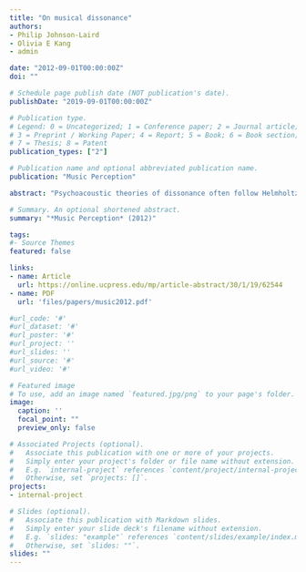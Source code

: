 ```yaml
---
title: "On musical dissonance"
authors: 
- Philip Johnson-Laird
- Olivia E Kang
- admin

date: "2012-09-01T00:00:00Z"
doi: ""

# Schedule page publish date (NOT publication's date).
publishDate: "2019-09-01T00:00:00Z"

# Publication type.
# Legend: 0 = Uncategorized; 1 = Conference paper; 2 = Journal article;
# 3 = Preprint / Working Paper; 4 = Report; 5 = Book; 6 = Book section;
# 7 = Thesis; 8 = Patent
publication_types: ["2"]

# Publication name and optional abbreviated publication name.
publication: "Music Perception"

abstract: "Psychoacoustic theories of dissonance often follow Helmholtz and attribute it to partials (fundamental frequencies or overtones) near enough in frequency to affect the same region of the basilar membrane and therefore to cause roughness, i.e., rapid beating. In contrast, tonal theories attribute dissonance to violations of harmonic principles embodied in Western music. We propose a dual-process theory that embeds roughness within tonal principles. The theory predicts the robust increasing trend in the dissonance of triads: major < minor < diminished < augmented. Previous experiments used too few chords for a comprehensive test of the theory, and so Experiment 1 examined the rated dissonance of all 55 possible three-note chords, and Experiment 2 examined a representative sample of 48 of the possible four-note chords. The participants' ratings concurred reliably and corroborated the dual-process theory. Experiment 3 showed that, as the theory predicts, consonant chords are rated as less dissonant when they occur in a tonal sequence (the cycle of fifths) than in a random sequence, whereas this manipulation has no reliable effect on dissonant chords outside common musical practice."

# Summary. An optional shortened abstract.
summary: "*Music Perception* (2012)"

tags:
#- Source Themes
featured: false

links:
- name: Article 
  url: https://online.ucpress.edu/mp/article-abstract/30/1/19/62544
- name: PDF
  url: 'files/papers/music2012.pdf'

#url_code: '#'
#url_dataset: '#'
#url_poster: '#'
#url_project: ''
#url_slides: ''
#url_source: '#'
#url_video: '#'

# Featured image
# To use, add an image named `featured.jpg/png` to your page's folder. 
image:
  caption: ''
  focal_point: ""
  preview_only: false

# Associated Projects (optional).
#   Associate this publication with one or more of your projects.
#   Simply enter your project's folder or file name without extension.
#   E.g. `internal-project` references `content/project/internal-project/index.md`.
#   Otherwise, set `projects: []`.
projects:
- internal-project

# Slides (optional).
#   Associate this publication with Markdown slides.
#   Simply enter your slide deck's filename without extension.
#   E.g. `slides: "example"` references `content/slides/example/index.md`.
#   Otherwise, set `slides: ""`.
slides: ""
---
```



